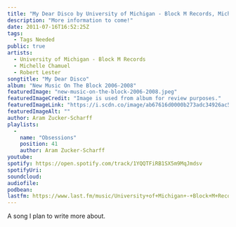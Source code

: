```yaml
---
title: "My Dear Disco by University of Michigan - Block M Records, Michelle Chamuel and Robert Lester"
description: "More information to come!"
date: 2011-07-16T16:52:25Z
tags:
  - Tags Needed
public: true
artists:
  - University of Michigan - Block M Records
  - Michelle Chamuel
  - Robert Lester
songtitle: "My Dear Disco"
album: "New Music On The Block 2006-2008"
featuredImage: "new-music-on-the-block-2006-2008.jpeg"
featuredImageCredit: "Image is used from album for review purposes."
featuredImageLink: "https://i.scdn.co/image/ab67616d0000b273adc34926ac5429660831271e"
featuredImageAlt: ""
author: Aram Zucker-Scharff
playlists:
  -
    name: "Obsessions"
    position: 41
    author: Aram Zucker-Scharff
youtube: 
spotify: https://open.spotify.com/track/1YQQTFiRB1SX5m9MqJmdsv
spotifyUri: 
soundcloud:
audiofile:
podbean:
lastfm: https://www.last.fm/music/University+of+Michigan+-+Block+M+Records/_/My+Dear+Disco
---
```


A song I plan to write more about.
		